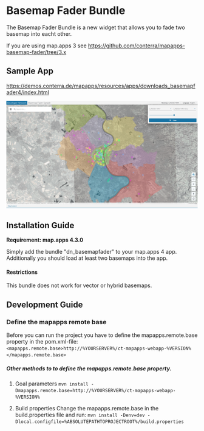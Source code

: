 # Basemap Fader Bundle
The Basemap Fader Bundle is a new widget that allows you to fade two basemap into eacht other.

If you are using map.apps 3 see https://github.com/conterra/mapapps-basemap-fader/tree/3.x

Sample App
------------------
https://demos.conterra.de/mapapps/resources/apps/downloads_basemapfader4/index.html

![Screenshot Sample App Basemap Fader](https://github.com/conterra/mapapps-basemap-fader/blob/master/screenshot.PNG)

Installation Guide
------------------
**Requirement: map.apps 4.3.0**

Simply add the bundle "dn_basemapfader" to your map.apps 4 app. Additionally you should load at least
two basemaps into the app.

#### Restrictions
This bundle does not work for vector or hybrid basemaps.

Development Guide
------------------
### Define the mapapps remote base
Before you can run the project you have to define the mapapps.remote.base property in the pom.xml-file:
`<mapapps.remote.base>http://%YOURSERVER%/ct-mapapps-webapp-%VERSION%</mapapps.remote.base>`

##### Other methods to to define the mapapps.remote.base property.
1. Goal parameters
`mvn install -Dmapapps.remote.base=http://%YOURSERVER%/ct-mapapps-webapp-%VERSION%`

2. Build properties
Change the mapapps.remote.base in the build.properties file and run:
`mvn install -Denv=dev -Dlocal.configfile=%ABSOLUTEPATHTOPROJECTROOT%/build.properties`
